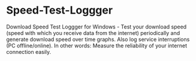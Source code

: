 # Speed-Test-Loggger
Download Speed Test Loggger for Windows - Test your download speed (speed with which you receive data from the internet) periodically and generate download speed over time graphs. Also log service interruptions (PC offline/online). In other words: Measure the reliability of your internet connection easily.
